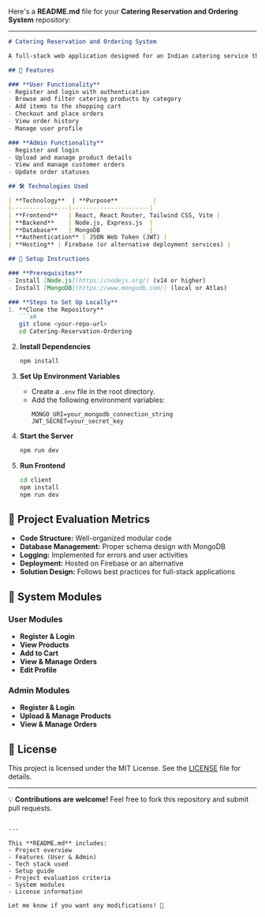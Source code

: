Here's a **README.md** file for your **Catering Reservation and Ordering System** repository:  

---

```md
# Catering Reservation and Ordering System

A full-stack web application designed for an Indian catering service that allows users to browse products, add them to a cart, place orders, and manage their profiles. The system includes an admin dashboard for managing products and orders.

## 🚀 Features

### **User Functionality**
- Register and login with authentication
- Browse and filter catering products by category
- Add items to the shopping cart
- Checkout and place orders
- View order history
- Manage user profile

### **Admin Functionality**
- Register and login
- Upload and manage product details
- View and manage customer orders
- Update order statuses

## 🛠️ Technologies Used

| **Technology**  | **Purpose**          |
|----------------|----------------------|
| **Frontend**   | React, React Router, Tailwind CSS, Vite |
| **Backend**    | Node.js, Express.js  |
| **Database**   | MongoDB              |
| **Authentication** | JSON Web Token (JWT) |
| **Hosting** | Firebase (or alternative deployment services) |

## 🔧 Setup Instructions

### **Prerequisites**
- Install [Node.js](https://nodejs.org/) (v14 or higher)
- Install [MongoDB](https://www.mongodb.com/) (local or Atlas)

### **Steps to Set Up Locally**
1. **Clone the Repository**
   ```sh
   git clone <your-repo-url>
   cd Catering-Reservation-Ordering
   ```

2. **Install Dependencies**
   ```sh
   npm install
   ```

3. **Set Up Environment Variables**
   - Create a `.env` file in the root directory.
   - Add the following environment variables:
     ```
     MONGO_URI=your_mongodb_connection_string
     JWT_SECRET=your_secret_key
     ```

4. **Start the Server**
   ```sh
   npm run dev
   ```

5. **Run Frontend**
   ```sh
   cd client
   npm install
   npm run dev
   ```

## 📌 Project Evaluation Metrics
- **Code Structure:** Well-organized modular code
- **Database Management:** Proper schema design with MongoDB
- **Logging:** Implemented for errors and user activities
- **Deployment:** Hosted on Firebase or an alternative
- **Solution Design:** Follows best practices for full-stack applications

## 📂 System Modules

### **User Modules**
- **Register & Login**
- **View Products**
- **Add to Cart**
- **View & Manage Orders**
- **Edit Profile**

### **Admin Modules**
- **Register & Login**
- **Upload & Manage Products**
- **View & Manage Orders**

## 📜 License
This project is licensed under the MIT License. See the [LICENSE](LICENSE) file for details.

---

💡 **Contributions are welcome!** Feel free to fork this repository and submit pull requests.  

```

---

This **README.md** includes:
- Project overview
- Features (User & Admin)
- Tech stack used
- Setup guide
- Project evaluation criteria
- System modules
- License information  

Let me know if you want any modifications! 🚀
